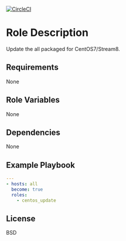 [![CircleCI](https://circleci.com/gh/ansible-roles-mamono210/centos_update/tree/main.svg?style=svg)](https://circleci.com/gh/ansible-roles-mamono210/centos_update/tree/main)

Role Description
=========

Update the all packaged for CentOS7/Stream8.

Requirements
------------

None

Role Variables
--------------

None

Dependencies
------------

None

Example Playbook
----------------

```YAML
---
- hosts: all
  become: true
  roles:
    - centos_update
```

License
-------

BSD
